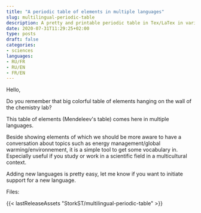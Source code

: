 ```yaml
---
title: "A periodic table of elements in multiple languages"
slug: multilingual-periodic-table
description: A pretty and printable periodic table in Tex/LaTex in various languages
date: 2020-07-31T11:29:25+02:00
type: posts
draft: false
categories:
- sciences
languages:
- RU/FR
- RU/EN
- FR/EN
---
```


Hello,

Do you remember that big colorful table of elements hanging on the wall of the chemistry lab?


This table of elements (Mendeleev's table) comes here in multiple languages.


Beside showing elements of which we should be more aware to have a conversation about topics such as energy management/global warming/environnement, it is a simple tool to get some vocabulary in.
Especially useful if you study or work in a scientific field in a multicultural context.



Adding new languages is pretty easy, let me know if you want to initiate support for a new language.



Files:

{{< lastReleaseAssets "StorkST/multilingual-periodic-table" >}}

